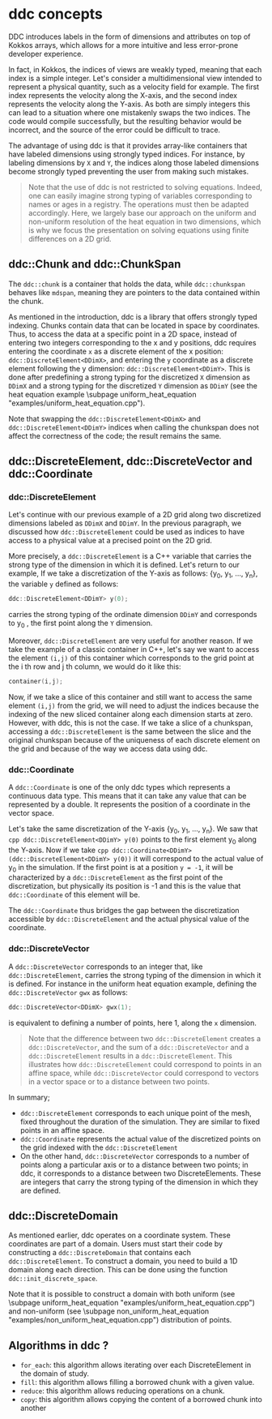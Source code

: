# ddc concepts

<!--
Copyright (C) The ddc development team, see COPYRIGHT.md file

SPDX-License-Identifier: MIT
-->

DDC introduces labels in the form of dimensions and attributes on top of Kokkos arrays, which allows for a more intuitive and less error-prone developer experience.

In fact, in Kokkos, the indices of views are weakly typed, meaning that each index is a simple integer. Let's consider a multidimensional view intended to represent a physical quantity, such as a velocity field for example. The first index represents the velocity along the X-axis, and the second index represents the velocity along the Y-axis. As both are simply integers this can lead to a situation where one mistakenly swaps the two indices. The code would compile successfully, but the resulting behavior would be incorrect, and the source of the error could be difficult to trace.

The advantage of using ddc is that it provides array-like containers that have labeled dimensions using strongly typed indices. For instance, by labeling dimensions by `X` and `Y`, the indices along those labeled dimensions become strongly typed preventing the user from making such mistakes.

> Note that the use of ddc is not restricted to solving equations. Indeed, one can easily imagine strong typing of variables corresponding to names or ages in a registry. The operations must then be adapted accordingly. Here, we largely base our approach on the uniform and non-uniform resolution of the heat equation in two dimensions, which is why we focus the presentation on solving equations using finite differences on a 2D grid.

## ddc::Chunk and ddc::ChunkSpan

The `ddc::chunk` is a container that holds the data, while `ddc::chunkspan` behaves like `mdspan`, meaning they are pointers to the data contained within the chunk.

As mentioned in the introduction, ddc is a library that offers strongly typed indexing. Chunks contain data that can be located in space by coordinates. Thus, to access the data at a specific point in a 2D space, instead of entering two integers corresponding to the x and y positions, ddc requires entering the  coordinate `x` as a discrete element of the x position: `ddc::DiscreteElement<DDimX>`, and entering the `y` coordinate as a discrete element following the y dimension: `ddc::DiscreteElement<DDimY>`. This is done after predefining a strong typing for the discretized `X` dimension as `DDimX` and a strong typing for the discretized `Y` dimension as `DDimY` (see the heat equation example \subpage uniform_heat_equation "examples/uniform_heat_equation.cpp").

Note that swapping the `ddc::DiscreteElement<DDimX>` and `ddc::DiscreteElement<DDimY>` indices when calling the chunkspan does not affect the correctness of the code; the result remains the same.

## ddc::DiscreteElement, ddc::DiscreteVector and ddc::Coordinate

### ddc::DiscreteElement

Let's continue with our previous example of a 2D grid along two discretized dimensions labeled as `DDimX` and `DDimY`. In the previous paragraph, we discussed how `ddc::DiscreteElement` could be used as indices to have access to a physical value at a precised point on the 2D grid.

More precisely, a `ddc::DiscreteElement` is a C++ variable that carries the strong type of the dimension in which it is defined.
Let's return to our example, If we take a discretization of the Y-axis as follows: {y<sub>0</sub>, y<sub>1</sub>, ..., y<sub>n</sub>}, the variable `y` defined as follows:

```cpp
ddc::DiscreteElement<DDimY> y(0);
```

carries the strong typing of the ordinate dimension `DDimY` and corresponds to y<sub>0</sub> , the first point along the `Y` dimension.

Moreover, `ddc::DiscreteElement` are very useful for another reason. If we take the example of a classic container in C++, let's say we want to access the element `(i,j)` of this container which corresponds to the grid point at the i th row and j th column, we would do it like this:

```cpp
container(i,j);
```

Now, if we take a slice of this container and still want to access the same element `(i,j)` from the grid, we will need to adjust the indices because the indexing of the new sliced container along each dimension starts at zero. However, with ddc, this is not the case. If we take a slice of a chunkspan, accessing a `ddc::DiscreteElement` is the same between the slice and the original chunkspan because of the uniqueness of each discrete element on the grid and because of the way we access data using ddc.

### ddc::Coordinate

A `ddc::Coordinate` is one of the only ddc types which represents a continuous data type. This means that it can take any value that can be represented by a double. It represents the position of a coordinate in the vector space.

Let's take the same discretization of the Y-axis {y<sub>0</sub>, y<sub>1</sub>, ..., y<sub>n</sub>}. We saw that ```cpp ddc::DiscreteElement<DDimY> y(0)``` points to the first element y<sub>0</sub> along the Y-axis. Now if we take ```cpp ddc::Coordinate<DDimY> (ddc::DiscreteElement<DDimY> y(0))``` it will correspond to the actual value of y<sub>0</sub> in the simulation. If the first point is at a position `y = -1`, it will be characterized by a `ddc::DiscreteElement` as the first point of the discretization, but physically its position is -1 and this is the value that `ddc::Coordinate` of this element will be.

The `ddc::Coordinate` thus bridges the gap between the discretization accessible by `ddc::DiscreteElement` and the actual physical value of the coordinate.

### ddc::DiscreteVector

A `ddc::DiscreteVector` corresponds to an integer that, like `ddc::DiscreteElement`, carries the strong typing of the dimension in which it is defined. For instance in the uniform heat equation example, defining the `ddc::DiscreteVector` `gwx` as follows:

```cpp
ddc::DiscreteVector<DDimX> gwx(1);
```

is equivalent to defining a number of points, here 1, along the `x` dimension.

> Note that the difference between two `ddc::DiscreteElement` creates a `ddc::DiscreteVector`, and the sum of a `ddc::DiscreteVector` and a `ddc::DiscreteElement` results in a `ddc::DiscreteElement`. This illustrates how `ddc::DiscreteElement` could correspond to points in an affine space, while `ddc::DiscreteVector` could correspond to vectors in a vector space or to a distance between two points.

In summary;

+ `ddc::DiscreteElement` corresponds to each unique point of the mesh, fixed throughout the duration of the simulation. They are similar to fixed points in an affine space.
+ `ddc::Coordinate` represents the actual value of the discretized points on the grid indexed with the `ddc::DiscreteElement`
+ On the other hand, `ddc::DiscreteVector` corresponds to a number of points along a particular axis or to a distance between two points; in ddc, it corresponds to a distance between two DiscreteElements. These are integers that carry the strong typing of the dimension in which they are defined.

## ddc::DiscreteDomain

As mentioned earlier, ddc operates on a coordinate system. These coordinates are part of a domain. Users must start their code by constructing a `ddc::DiscreteDomain` that contains each `ddc::DiscreteElement`. To construct a domain, you need to build a 1D domain along each direction. This can be done using the function `ddc::init_discrete_space`.

Note that it is possible to construct a domain with both uniform (see \subpage uniform_heat_equation "examples/uniform_heat_equation.cpp") and non-uniform (see \subpage non_uniform_heat_equation "examples/non_uniform_heat_equation.cpp") distribution of points.

## Algorithms in ddc ?

+ `for_each`: this algorithm allows iterating over each DiscreteElement in the domain of study.
+ `fill`: this algorithm allows filling a borrowed chunk with a given value.
+ `reduce`: this algorithm allows reducing operations on a chunk.
+ `copy`: this algorithm allows copying the content of a borrowed chunk into another
